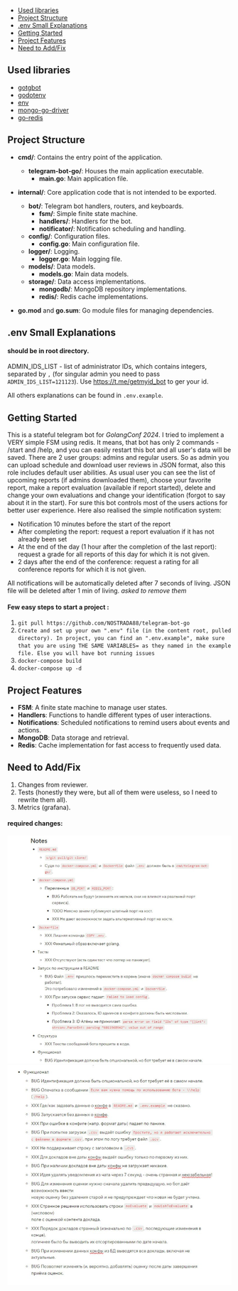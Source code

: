 - [Used libraries](#used-libraries)
- [Project Structure](#project-structure)
- [.env Small Explanations](#env-small-explanations)
- [Getting Started](#getting-started)
- [Project Features](#project-features)
- [Need to Add/Fix](#need-to-addfix)


## Used libraries
- [gotgbot](https://github.com/PaulSonOfLars/gotgbot)
- [godotenv](https://github.com/joho/godotenv)
- [env](https://github.com/caarlos0/env)
- [mongo-go-driver](https://github.com/mongodb/mongo-go-driver)
- [go-redis](https://github.com/redis/go-redis)


## Project Structure
- **cmd/**: Contains the entry point of the application.
    - **telegram-bot-go/**: Houses the main application executable.
        - **main.go**: Main application file.

- **internal/**: Core application code that is not intended to be exported.
    - **bot/**: Telegram bot handlers, routers, and keyboards.
        - **fsm/**: Simple finite state machine.
        - **handlers/**: Handlers for the bot.
        - **notificator/**: Notification scheduling and handling.
    - **config/**: Configuration files.
        - **config.go**: Main configuration file.
    - **logger/**: Logging.
        - **logger.go**: Main logging file.
    - **models/**: Data models.
        - **models.go**: Main data models.
    - **storage/**: Data access implementations.
        - **mongodb/**: MongoDB repository implementations.
        - **redis/**: Redis cache implementations.
- **go.mod** and **go.sum**: Go module files for managing dependencies.

## .env Small Explanations

#### should be in root directory.

ADMIN_IDS_LIST - list of administrator IDs, which contains integers, separated by `,` (for singular admin you need to pass `ADMIN_IDS_LIST=121123`). Use https://t.me/getmyid_bot to ger your id.

All others explanations can be found in `.env.example`.


## Getting Started
This is a stateful telegram bot for _GolangConf 2024_. I tried to implement a VERY simple FSM using redis. It means, that bot has only 2 commands - /start and /help, and you can easily restart this bot and all user's data will be saved. There are 2 user groups: admins and regular users. So as admin you can upload schedule and download user reviews in JSON format, also this role includes default user abilities. As usual user you can see the list of upcoming reports (if admins downloaded them), choose your favorite report, make a report evaluation (available if report started), delete and change your own evaluations and change your identification (forgot to say about it in the start). For sure this bot controls most of the users actions for better user experience. Here also realised the simple notification system: 
- Notification 10 minutes before the start of the report
- After completing the report: request a report evaluation if it has not already been set
- At the end of the day (1 hour after the completion of the last report): request a grade for all reports of this day for which it is not given.
- 2 days after the end of the conference: request a rating for all conference reports for which it is not given.

All notifications will be automatically deleted after 7 seconds of living. JSON file will be deleted after 1 min of living.
*asked to remove them*

#### Few easy steps to start a project :
1. `git pull https://github.com/NOSTRADA88/telegram-bot-go`
2. `Create and set up your own ".env" file (in the content root, pulled directory). In project, you can find an ".env.example", make sure that you are using THE SAME VARIABLES= as they named in the example file. Else you will have bot running issues`
3. `docker-compose build`
4. `docker-compose up -d`

## Project Features

- **FSM**: A finite state machine to manage user states.
- **Handlers**: Functions to handle different types of user interactions.
- **Notifications**: Scheduled notifications to remind users about events and actions.
- **MongoDB**: Data storage and retrieval.
- **Redis**: Cache implementation for fast access to frequently used data.

## Need to Add/Fix

1. Changes from reviewer.
2. Tests (honestly they were, but all of them were useless, so I need to rewrite them all).
3. Metrics (grafana).

#### required changes:

![review part one](reviewPartOne.jpg)
![review part two](reviewPartTwo.jpg)
